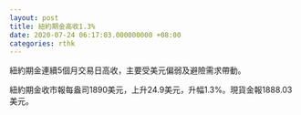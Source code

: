 ```yaml
---
layout: post
title: 紐約期金高收1.3%
date: 2020-07-24 06:17:03.000000000 +08:00
categories: rthk
---
```


紐約期金連續5個月交易日高收，主要受美元偏弱及避險需求帶動。

紐約期金收市報每盎司1890美元，上升24.9美元，升幅1.3%。現貨金報1888.03美元。
